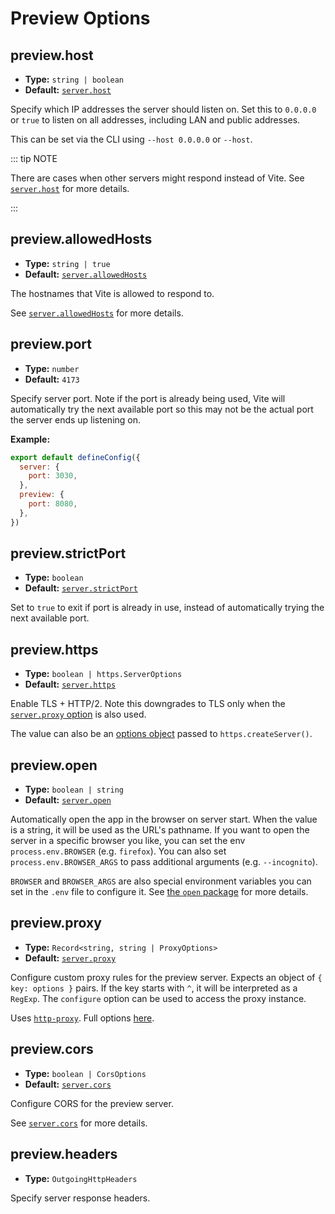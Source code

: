 # Preview Options

## preview.host

- **Type:** `string | boolean`
- **Default:** [`server.host`](./server-options#server-host)

Specify which IP addresses the server should listen on.
Set this to `0.0.0.0` or `true` to listen on all addresses, including LAN and public addresses.

This can be set via the CLI using `--host 0.0.0.0` or `--host`.

::: tip NOTE

There are cases when other servers might respond instead of Vite.
See [`server.host`](./server-options#server-host) for more details.

:::

## preview.allowedHosts

- **Type:** `string | true`
- **Default:** [`server.allowedHosts`](./server-options#server-allowedhosts)

The hostnames that Vite is allowed to respond to.

See [`server.allowedHosts`](./server-options#server-allowedhosts) for more details.

## preview.port

- **Type:** `number`
- **Default:** `4173`

Specify server port. Note if the port is already being used, Vite will automatically try the next available port so this may not be the actual port the server ends up listening on.

**Example:**

```js
export default defineConfig({
  server: {
    port: 3030,
  },
  preview: {
    port: 8080,
  },
})
```

## preview.strictPort

- **Type:** `boolean`
- **Default:** [`server.strictPort`](./server-options#server-strictport)

Set to `true` to exit if port is already in use, instead of automatically trying the next available port.

## preview.https

- **Type:** `boolean | https.ServerOptions`
- **Default:** [`server.https`](./server-options#server-https)

Enable TLS + HTTP/2. Note this downgrades to TLS only when the [`server.proxy` option](./server-options#server-proxy) is also used.

The value can also be an [options object](https://nodejs.org/api/https.html#https_https_createserver_options_requestlistener) passed to `https.createServer()`.

## preview.open

- **Type:** `boolean | string`
- **Default:** [`server.open`](./server-options#server-open)

Automatically open the app in the browser on server start. When the value is a string, it will be used as the URL's pathname. If you want to open the server in a specific browser you like, you can set the env `process.env.BROWSER` (e.g. `firefox`). You can also set `process.env.BROWSER_ARGS` to pass additional arguments (e.g. `--incognito`).

`BROWSER` and `BROWSER_ARGS` are also special environment variables you can set in the `.env` file to configure it. See [the `open` package](https://github.com/sindresorhus/open#app) for more details.

## preview.proxy

- **Type:** `Record<string, string | ProxyOptions>`
- **Default:** [`server.proxy`](./server-options#server-proxy)

Configure custom proxy rules for the preview server. Expects an object of `{ key: options }` pairs. If the key starts with `^`, it will be interpreted as a `RegExp`. The `configure` option can be used to access the proxy instance.

Uses [`http-proxy`](https://github.com/http-party/node-http-proxy). Full options [here](https://github.com/http-party/node-http-proxy#options).

## preview.cors

- **Type:** `boolean | CorsOptions`
- **Default:** [`server.cors`](./server-options#server-cors)

Configure CORS for the preview server.

See [`server.cors`](./server-options#server-cors) for more details.

## preview.headers

- **Type:** `OutgoingHttpHeaders`

Specify server response headers.
